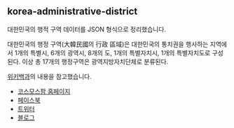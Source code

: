 ## korea-administrative-district

대한민국의 행적 구역 데이터를 JSON 형식으로 정리했습니다.

대한민국의 행정 구역(大韓民國의 行政 區域)은 대한민국의 통치권을 행사하는 지역에서 1개의 특별시, 6개의 광역시, 8개의 도, 1개의 특별자치시, 1개의 특별자치도로 구성된다. 이상 총 17개의 행정구역은 광역지방자치단체로 분류된다.

[위키백과](https://ko.wikipedia.org/wiki/%EB%8C%80%ED%95%9C%EB%AF%BC%EA%B5%AD%EC%9D%98_%ED%96%89%EC%A0%95_%EA%B5%AC%EC%97%AD)의 내용을 참고했습니다.

- [코스모스팜 홈페이지](http://www.cosmosfarm.com/products/kboard)
- [페이스북](https://www.facebook.com/cosmosfarm.sns)
- [트위터](https://twitter.com/cosmosfarm)
- [블로그](http://blog.cosmosfarm.com/)